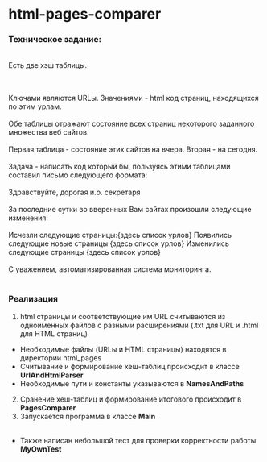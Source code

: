 # html-pages-comparer

### Техническое задание:

<br>
Есть две хэш таблицы.

<br><br>
Ключами являются URLы.
Значениями - html код страниц, находящихся по этим урлам.
<br><br>
Обе таблицы отражают состояние всех страниц некоторого заданного
множества веб сайтов.
<br><br>
Первая таблица - состояние этих сайтов на вчера.
Вторая - на сегодня.
<br><br>
Задача - написать код который бы, пользуясь этими таблицами составил
письмо следующего формата:
<br><br>
Здравствуйте, дорогая и.о. секретаря
<br><br>
За последние сутки во вверенных Вам сайтах произошли следующие изменения:
<br><br>
Исчезли следующие страницы:{здесь список урлов}
Появились следующие новые страницы {здесь список урлов}
Изменились следующие страницы {здесь список урлов}
<br><br>
С уважением,
автоматизированная система
мониторинга.
<br><br>

### Реализация

1) html страницы и соответствующие им URL считываются из одноименных файлов с разными расширениями 
(.txt для URL и .html для HTML страниц)
* Необходимые файлы (URLы и HTML страницы) находятся в директории html_pages
* Считывание и формирование хеш-таблиц происходит в классе **UrlAndHtmlParser**
* Необходимые пути и константы указываются в **NamesAndPaths**
2) Сранение хеш-таблиц и формирование итогового происходит в **PagesComparer**
3) Запускается программа в классе **Main**
<br><br>
* Также написан небольшой тест для проверки корректности работы ****MyOwnTest****
